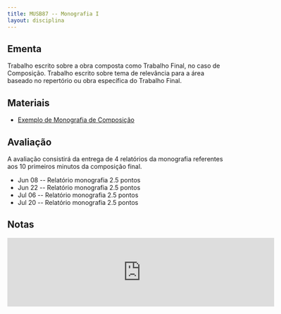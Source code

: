 ```yaml
---
title: MUSB87 -- Monografia I
layout: disciplina
---
```


## Ementa

Trabalho escrito sobre a obra composta como Trabalho Final, no caso de Composição. Trabalho escrito sobre tema de relevância para a área baseado no repertório ou obra específica do Trabalho Final.

## Materiais

- [Exemplo de Monografia de Composição](https://www.dropbox.com/s/leah34golzgqc78/composicao-8-relatorio.pdf?dl=0)

## Avaliação

A avaliação consistirá da entrega de 4 relatórios da monografia referentes aos 10 primeiros minutos da composição final.

- Jun 08 -- Relatório monografia 2.5 pontos
- Jun 22 -- Relatório monografia 2.5 pontos
- Jul 06 -- Relatório monografia 2.5 pontos
- Jul 20 -- Relatório monografia 2.5 pontos


## Notas

<iframe width="606" height="156" frameborder="0" scrolling="no" src="https://onedrive.live.com/embed?resid=23939E5DC94ED773%21404&authkey=%21ANCTvffxxCC1Gmo&em=2&wdAllowInteractivity=False&Item='Sheet1'!A1%3AH6&wdDownloadButton=True&wdInConfigurator=True"></iframe>
